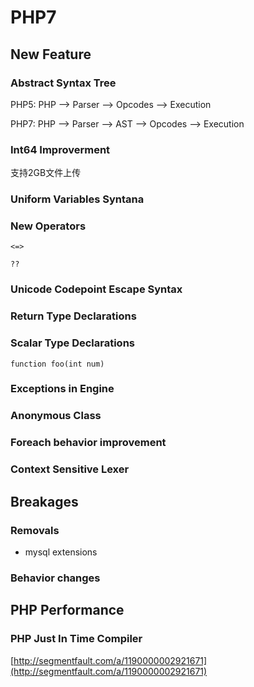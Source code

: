 # PHP7

## New Feature

### Abstract Syntax Tree

PHP5: PHP --> Parser --> Opcodes --> Execution

PHP7: PHP --> Parser --> AST --> Opcodes --> Execution

### Int64 Improverment

支持2GB文件上传

### Uniform Variables Syntana

### New Operators

`<=>`

`??`

### Unicode Codepoint Escape Syntax

### Return Type Declarations

### Scalar Type Declarations

```
function foo(int num)
```

### Exceptions in Engine

### Anonymous Class

### Foreach behavior improvement

### Context Sensitive Lexer

## Breakages

### Removals

- mysql extensions

### Behavior changes

## PHP Performance

### PHP Just In Time Compiler





[http://segmentfault.com/a/1190000002921671](http://segmentfault.com/a/1190000002921671)